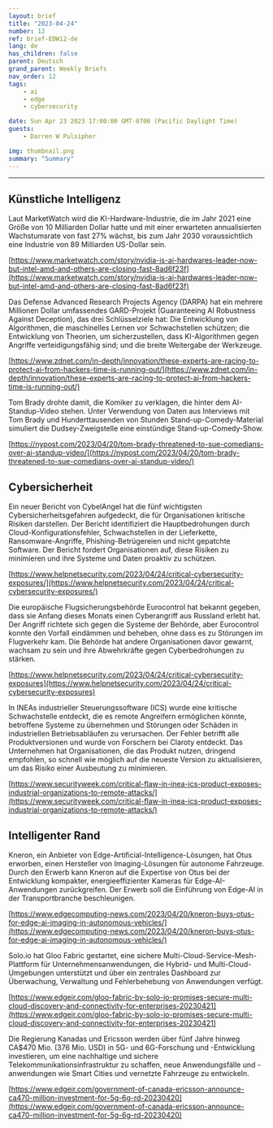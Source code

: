 ```yaml
---
layout: brief
title: "2023-04-24"
number: 12
ref: brief-EDW12-de
lang: de
has_children: false
parent: Deutsch
grand_parent: Weekly Briefs
nav_order: 12
tags:
    - ai
    - edge
    - cybersecurity

date: Sun Apr 23 2023 17:00:00 GMT-0700 (Pacific Daylight Time)
guests:
    - Darren W Pulsipher

img: thumbnail.png
summary: "Summary"
---
```




---


## Künstliche Intelligenz

Laut MarketWatch wird die KI-Hardware-Industrie, die im Jahr 2021 eine Größe von 10 Milliarden Dollar hatte und mit einer erwarteten annualisierten Wachstumsrate von fast 27% wächst, bis zum Jahr 2030 voraussichtlich eine Industrie von 89 Milliarden US-Dollar sein.

[https://www.marketwatch.com/story/nvidia-is-ai-hardwares-leader-now-but-intel-amd-and-others-are-closing-fast-8ad6f23f](https://www.marketwatch.com/story/nvidia-is-ai-hardwares-leader-now-but-intel-amd-and-others-are-closing-fast-8ad6f23f)

Das Defense Advanced Research Projects Agency (DARPA) hat ein mehrere Millionen Dollar umfassendes GARD-Projekt (Guaranteeing AI Robustness Against Deception), das drei Schlüsselziele hat: Die Entwicklung von Algorithmen, die maschinelles Lernen vor Schwachstellen schützen; die Entwicklung von Theorien, um sicherzustellen, dass KI-Algorithmen gegen Angriffe verteidigungsfähig sind; und die breite Weitergabe der Werkzeuge.

[https://www.zdnet.com/in-depth/innovation/these-experts-are-racing-to-protect-ai-from-hackers-time-is-running-out/](https://www.zdnet.com/in-depth/innovation/these-experts-are-racing-to-protect-ai-from-hackers-time-is-running-out/)

Tom Brady drohte damit, die Komiker zu verklagen, die hinter dem AI-Standup-Video stehen. Unter Verwendung von Daten aus Interviews mit Tom Brady und Hunderttausenden von Stunden Stand-up-Comedy-Material simuliert die Dudsey-Zweigstelle eine einstündige Stand-up-Comedy-Show.

[https://nypost.com/2023/04/20/tom-brady-threatened-to-sue-comedians-over-ai-standup-video/](https://nypost.com/2023/04/20/tom-brady-threatened-to-sue-comedians-over-ai-standup-video/)

## Cybersicherheit

Ein neuer Bericht von CybelAngel hat die fünf wichtigsten Cybersicherheitsgefahren aufgedeckt, die für Organisationen kritische Risiken darstellen. Der Bericht identifiziert die Hauptbedrohungen durch Cloud-Konfigurationsfehler, Schwachstellen in der Lieferkette, Ransomware-Angriffe, Phishing-Betrügereien und nicht gepatchte Software. Der Bericht fordert Organisationen auf, diese Risiken zu minimieren und ihre Systeme und Daten proaktiv zu schützen.

[https://www.helpnetsecurity.com/2023/04/24/critical-cybersecurity-exposures/](https://www.helpnetsecurity.com/2023/04/24/critical-cybersecurity-exposures/)

Die europäische Flugsicherungsbehörde Eurocontrol hat bekannt gegeben, dass sie Anfang dieses Monats einen Cyberangriff aus Russland erlebt hat. Der Angriff richtete sich gegen die Systeme der Behörde, aber Eurocontrol konnte den Vorfall eindämmen und beheben, ohne dass es zu Störungen im Flugverkehr kam. Die Behörde hat andere Organisationen davor gewarnt, wachsam zu sein und ihre Abwehrkräfte gegen Cyberbedrohungen zu stärken.

[https://www.helpnetsecurity.com/2023/04/24/critical-cybersecurity-exposures](https://www.helpnetsecurity.com/2023/04/24/critical-cybersecurity-exposures)

In INEAs industrieller Steuerungssoftware (ICS) wurde eine kritische Schwachstelle entdeckt, die es remote Angreifern ermöglichen könnte, betroffene Systeme zu übernehmen und Störungen oder Schäden in industriellen Betriebsabläufen zu verursachen. Der Fehler betrifft alle Produktversionen und wurde von Forschern bei Claroty entdeckt. Das Unternehmen hat Organisationen, die das Produkt nutzen, dringend empfohlen, so schnell wie möglich auf die neueste Version zu aktualisieren, um das Risiko einer Ausbeutung zu minimieren.

[https://www.securityweek.com/critical-flaw-in-inea-ics-product-exposes-industrial-organizations-to-remote-attacks/](https://www.securityweek.com/critical-flaw-in-inea-ics-product-exposes-industrial-organizations-to-remote-attacks/)

## Intelligenter Rand

Kneron, ein Anbieter von Edge-Artificial-Intelligence-Lösungen, hat Otus erworben, einen Hersteller von Imaging-Lösungen für autonome Fahrzeuge. Durch den Erwerb kann Kneron auf die Expertise von Otus bei der Entwicklung kompakter, energieeffizienter Kameras für Edge-AI-Anwendungen zurückgreifen. Der Erwerb soll die Einführung von Edge-AI in der Transportbranche beschleunigen.

[https://www.edgecomputing-news.com/2023/04/20/kneron-buys-otus-for-edge-ai-imaging-in-autonomous-vehicles/](https://www.edgecomputing-news.com/2023/04/20/kneron-buys-otus-for-edge-ai-imaging-in-autonomous-vehicles/)

Solo.io hat Gloo Fabric gestartet, eine sichere Multi-Cloud-Service-Mesh-Plattform für Unternehmensanwendungen, die Hybrid- und Multi-Cloud-Umgebungen unterstützt und über ein zentrales Dashboard zur Überwachung, Verwaltung und Fehlerbehebung von Anwendungen verfügt.

[https://www.edgeir.com/gloo-fabric-by-solo-io-promises-secure-multi-cloud-discovery-and-connectivity-for-enterprises-20230421](https://www.edgeir.com/gloo-fabric-by-solo-io-promises-secure-multi-cloud-discovery-and-connectivity-for-enterprises-20230421)

Die Regierung Kanadas und Ericsson werden über fünf Jahre hinweg CA$470 Mio. (376 Mio. USD) in 5G- und 6G-Forschung und -Entwicklung investieren, um eine nachhaltige und sichere Telekommunikationsinfrastruktur zu schaffen, neue Anwendungsfälle und -anwendungen wie Smart Cities und vernetzte Fahrzeuge zu entwickeln.

[https://www.edgeir.com/government-of-canada-ericsson-announce-ca470-million-investment-for-5g-6g-rd-20230420](https://www.edgeir.com/government-of-canada-ericsson-announce-ca470-million-investment-for-5g-6g-rd-20230420)


